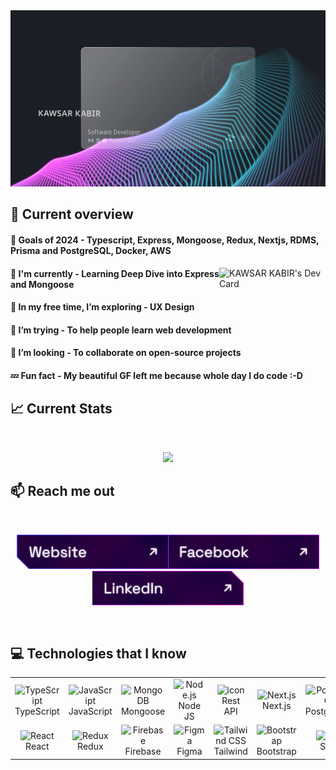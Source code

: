 <a href="https://www.linkedin.com/in/kawsarkabir">
    <img src="./images/banner.svg"/>
</a>

## :eyes: Current overview

#### 🥅 Goals of 2024 - Typescript, Express, Mongoose, Redux, Nextjs, RDMS, Prisma and PostgreSQL, Docker, AWS

<div align="left">
 <a href="https://app.daily.dev/kawsarkabir"><img align="right" src="https://api.daily.dev/devcards/v2/jNzsi9NSoX9kenVUG7RKP.png?type=default&r=xfh" width="170" alt="KAWSAR KABIR's Dev Card"/></a>
</div>

#### 🧣 I'm currently - Learning Deep Dive into Express and Mongoose

#### 🌱 In my free time, I’m exploring - UX Design

#### 🤔 I’m trying - To help people learn web development

#### 🤝 I’m looking - To collaborate on open-source projects

#### 💤 Fun fact - My beautiful GF left me because whole day I do code :-D

## :chart_with_upwards_trend: Current Stats

<br />
<p align="center">
  <img width="60%" src="https://github-readme-streak-stats.herokuapp.com?user=kawsarkabir&theme=react&hide_border=true&background=0D1117&stroke=0D1117&fire=FF1CF7&sideLabels=00F0FF&currStreakNum=FF1CF7&ring=FF1CF7&currStreakLabel=FF1CF7&sideNums=00F0FF" />
</p>

## :mailbox: Reach me out

<br/>

**_<p align="center"> [<img height="55" src="./images/icons/website.png">](https://kawsarkabir.com)[<img height="55" src="./images/icons/facebook.png">](https://www.facebook.com/devkawsarkabir)[<img height="55" src="./images/icons/linkedin.png">](https://www.linkedin.com/in/kawsarkabir) </p>_**

<br/>

## :computer: Technologies that I know

<table align="center">
  <tr>
    <td align="center" width="96">
        <img src="https://skillicons.dev/icons?i=ts" alt="TypeScript" width="60" height="60" />
      <br>TypeScript
    </td>
     <td align="center" width="96">
        <img src="https://skillicons.dev/icons?i=js" alt="JavaScript" width="60" height="60" />
      <br>JavaScript
    </td>
    <td align="center" width="96">
        <img src="https://skillicons.dev/icons?i=mongodb" alt="MongoDB" width="60" height="60" />
      <br>Mongoose
    </td>
    <td align="center" width="96">
        <img src="https://skillicons.dev/icons?i=nodejs" alt="Node.js" width="60" height="60" />
      <br>Node JS
    </td>
    <td align="center" width="96">
      <img src="https://techstack-generator.vercel.app/restapi-icon.svg" alt="icon" width="60" height="60" />
      <br>Rest API
    </td>
    <td align="center" width="96">
        <img src="https://skillicons.dev/icons?i=nextjs" alt="Next.js" width="60" height="60" />
      <br>Next.js
    </td>
     <td align="center" width="96">
        <img src="https://skillicons.dev/icons?i=postgresql" width="60" height="60" alt="PostgreSQL" />
      <br>PostgreSQL
    </td>
    <td align="center" width="96">
        <img src="https://skillicons.dev/icons?i=express" alt="Express.js" width="60" height="60" />
      <br>Express 
    </td>
  </tr>
  <tr>
   <td align="center" width="96">
        <img src="https://skillicons.dev/icons?i=react" alt="React" width="60" height="60" />
      <br>React
    </td>
   <td align="center" width="96">
        <img src="https://skillicons.dev/icons?i=redux" alt="Redux" width="60" height="60" />
      <br>Redux
    </td>
    <td align="center" width="96">
        <img src="https://skillicons.dev/icons?i=firebase" width="60" height="60" alt="Firebase" />
      <br>Firebase
    </td>
    <td align="center" width="96">
        <img src="https://skillicons.dev/icons?i=figma" width="60" height="60" alt="Figma" />
      <br>Figma
    </td>
    <td align="center" width="96">
        <img src="https://skillicons.dev/icons?i=tailwindcss" alt="Tailwind CSS" width="60" height="60" />
      <br>Tailwind
    </td>
      <td align="center" width="96">
        <img src="https://skillicons.dev/icons?i=bootstrap" width="60" height="60" alt="Bootstrap" />
      <br>Bootstrap
    </td>
    <td align="center" width="96">
        <img src="https://skillicons.dev/icons?i=scss" width="60" height="60" alt="CSS" />
      <br>Sass
    </td>
    <td align="center" width="96">
        <img src="https://skillicons.dev/icons?i=css" width="60" height="60" alt="CSS" />
      <br>CSS3
    </td>
    <td align="center" width="96">
        <img src="https://skillicons.dev/icons?i=html" width="60" height="60" alt="HTML5" />
      <br>HTML5
    </td>
  </tr>
</table>
